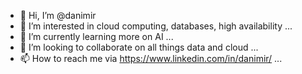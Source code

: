 - 👋 Hi, I’m @danimir
- 👀 I’m interested in cloud computing, databases, high availability ...
- 🌱 I’m currently learning more on AI ...
- 💞️ I’m looking to collaborate on all things data and cloud ...
- 📫 How to reach me via https://www.linkedin.com/in/danimir/ ...

<!---
danimir/danimir is a ✨ special ✨ repository because its `README.md` (this file) appears on your GitHub profile.
You can click the Preview link to take a look at your changes.
--->
